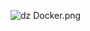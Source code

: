 ![dz Docker.png](..%2F..%2FOneDrive%2F%D0%A0%D0%B0%D0%B1%D0%BE%D1%87%D0%B8%D0%B9%20%D1%81%D1%82%D0%BE%D0%BB%2Fdz%20Docker.png)